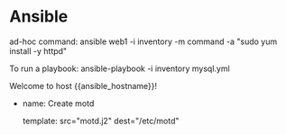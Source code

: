 # Ansible

ad-hoc command: ansible web1 -i inventory -m command -a "sudo yum install -y httpd"

To run a playbook: ansible-playbook -i inventory mysql.yml

Welcome to host {{ansible_hostname}}!

- name: Create motd

  template: src="motd.j2" dest="/etc/motd"
